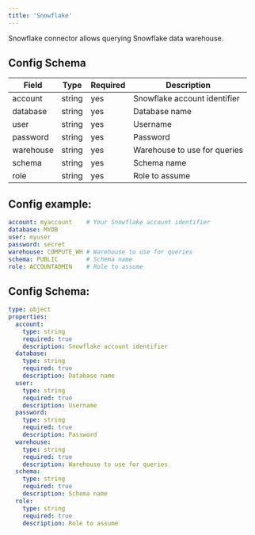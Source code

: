 ```yaml
---
title: 'Snowflake'
---
```


Snowflake connector allows querying Snowflake data warehouse.

## Config Schema

| Field | Type | Required | Description |
|-------|------|----------|-------------|
| account | string | yes | Snowflake account identifier |
| database | string | yes | Database name |
| user | string | yes | Username |
| password | string | yes | Password |
| warehouse | string | yes | Warehouse to use for queries |
| schema | string | yes | Schema name |
| role | string | yes | Role to assume |

## Config example:

```yaml
account: myaccount    # Your Snowflake account identifier
database: MYDB
user: myuser
password: secret
warehouse: COMPUTE_WH # Warehouse to use for queries
schema: PUBLIC        # Schema name
role: ACCOUNTADMIN    # Role to assume 
```

## Config Schema:

```yaml
type: object
properties:
  account:
    type: string
    required: true
    description: Snowflake account identifier
  database:
    type: string
    required: true
    description: Database name
  user:
    type: string
    required: true
    description: Username
  password:
    type: string
    required: true
    description: Password
  warehouse:
    type: string
    required: true
    description: Warehouse to use for queries
  schema:
    type: string
    required: true
    description: Schema name
  role:
    type: string
    required: true
    description: Role to assume
```
